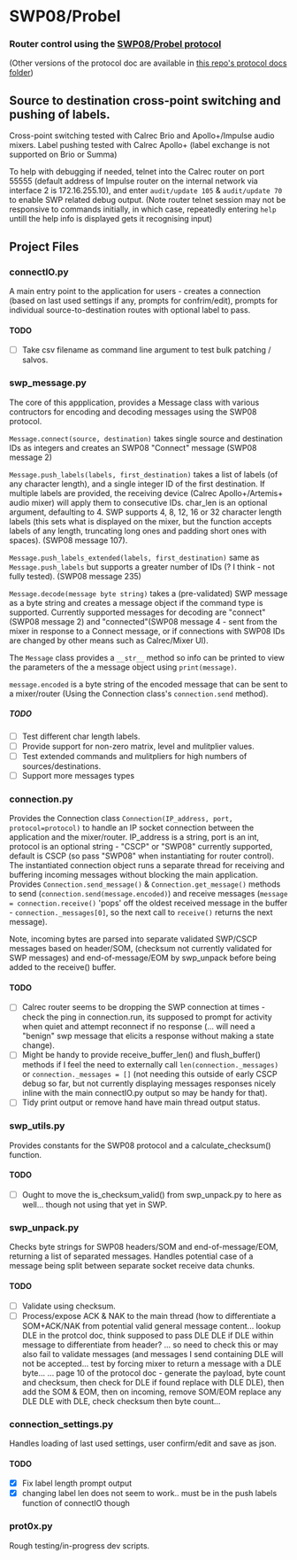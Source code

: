 # SWP08/Probel
### Router control using the [SWP08/Probel protocol](https://wwwapps.grassvalley.com/docs/Manuals/sam/Protocols%20and%20MIBs/Router%20Control%20Protocols%20SW-P-88%20Issue%204b.pdf)
(Other versions of the protocol doc are available in [this repo's protocol docs folder](https://github.com/peterallanwalker/SWP08-Probel/tree/master/protocol%20docs))

## Source to destination cross-point switching and pushing of labels.

Cross-point switching tested with Calrec Brio and Apollo+/Impulse audio mixers.
Label pushing tested with Calrec Apollo+ (label exchange is not supported on Brio or Summa)

To help with debugging if needed, telnet into the Calrec router on port 55555 (default address of Impulse router on the internal network via interface 2 is 172.16.255.10), and enter `audit/update 105` & `audit/update 70` to enable SWP related debug output. (Note router telnet session may not be responsive to commands initially, in which case, repeatedly entering `help` untill the help info is displayed gets it recognising input)

## Project Files

### connectIO.py
A main entry point to the application for users - creates a connection (based on last used settings if any, prompts for confrim/edit), prompts for individual source-to-destination routes with optional label to pass.

#### TODO
- [ ] Take csv filename as command line argument to test bulk patching / salvos.

### swp_message.py
The core of this appplication, provides a Message class with various contructors for encoding and decoding messages using the SWP08 protocol.

`Message.connect(source, destination)` takes single source and destination IDs as integers and creates an SWP08 "Connect" message (SWP08 message 2)

`Message.push_labels(labels, first_destination)` takes a list of labels (of any character length), and a single integer ID of the first destination. If 
multiple labels are provided, the receiving device (Calrec Apollo+/Artemis+ audio mixer) will apply them to consecutive IDs. char_len is an optional argument, defaulting to 4. SWP supports 4, 8, 12, 16 or 32 character length labels (this sets what is displayed on the mixer, but the function accepts labels of any length, truncating long ones and padding short ones with spaces). (SWP08 message 107).

`Message.push_labels_extended(labels, first_destination)` same as `Message.push_labels` but supports a greater number of IDs (? I think - not fully tested). (SWP08 message 235)

`Message.decode(message byte string)` takes a (pre-validated) SWP message as a byte string and creates a message object if the command type is supported. Currently supported messages for decoding are "connect"(SWP08 message 2) and "connected"(SWP08 message 4 - sent from the mixer in response to a Connect message, or if connections with SWP08 IDs are changed by other means such as Calrec/Mixer UI).

The `Message` class provides a `__str__` method so info can be printed to view the parameters of the a message object using `print(message)`.

`message.encoded` is a byte string of the encoded message that can be sent to a mixer/router (Using the Connection class's `connection.send` method).

##### TODO
- [ ] Test different char length labels.
- [ ] Provide support for non-zero matrix, level and mulitplier values. 
- [ ] Test extended commands and mulitpliers for high numbers of sources/destinations.
- [ ] Support more messages types

### connection.py
Provides the Connection class `Connection(IP_address, port, protocol=protocol)` to handle an IP socket connection between the application and the mixer/router. IP_address is a string, port is an int, protocol is an optional string - "CSCP" or "SWP08" currently supported, default is CSCP (so pass "SWP08" when instantiating for router control). The instantiated connection object runs a separate thread for receiving and buffering incoming messages without blocking the main application. Provides `Connection.send_message()` & `Connection.get_message()` methods to send (`connection.send(message.encoded)`) and receive messages (`message = connection.receive()` 'pops' off the oldest received message in the buffer - `connection._messages[0]`, so the next call to `receive()` returns the next message). 

Note, incoming bytes are parsed into separate validated SWP/CSCP messages based on header/SOM, (checksum not currently validated for SWP messages) and end-of-message/EOM by swp_unpack before being added to the receive() buffer.

#### TODO
- [ ] Calrec router seems to be dropping the SWP connection at times - check the ping in connection.run, its supposed to prompt for activity when quiet and attempt reconnect if no response (... will need a "benign" swp message that elicits a response without making a state change).
- [ ] Might be handy to provide receive_buffer_len() and flush_buffer() methods if I feel the need to externally call `len(connection._messages)` or `connection._messages = []` (not needing this outside of early CSCP debug so far, but not currently displaying messages responses nicely inline with the main connectIO.py output so may be handy for that).
- [ ] Tidy print output or remove hand have main thread output status.

### swp_utils.py
Provides constants for the SWP08 protocol and a calculate_checksum() function.

#### TODO
- [ ] Ought to move the is_checksum_valid() from swp_unpack.py to here as well... though not using that yet in SWP.

### swp_unpack.py
Checks byte strings for SWP08 headers/SOM and end-of-message/EOM, returning a list of separated messages. Handles potential case of a message being split between separate socket receive data chunks.

#### TODO
- [ ] Validate using checksum.
- [ ] Process/expose ACK & NAK to the main thread (how to differentiate a SOM+ACK/NAK from potential valid general message content... lookup DLE in the protcol doc, think supposed to pass DLE DLE if DLE within message to differentiate from header? ... so need to check this or may also fail to validate messages (and messages I send containing DLE will not be accepted... test by forcing mixer to return a message with a DLE byte... 
... page 10 of the protocol doc - generate the payload, byte count and checksum, then check for DLE if found replace with DLE DLE), then add the SOM & EOM, then on incoming, remove SOM/EOM replace any DLE DLE with DLE, check checksum then byte count...  

### connection_settings.py
Handles loading of last used settings, user confirm/edit and save as json.

#### TODO
- [x] Fix label length prompt output
- [x] changing label len does not seem to work.. must be in the push labels function of connectIO though

### prot0x.py
Rough testing/in-progress dev scripts.



 
